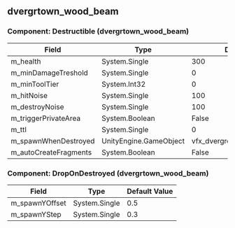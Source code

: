 ## dvergrtown_wood_beam

### Component: Destructible (dvergrtown_wood_beam)

|Field|Type|Default Value|
|-----|----|-------------|
|m_health|System.Single|300|
|m_minDamageTreshold|System.Single|0|
|m_minToolTier|System.Int32|0|
|m_hitNoise|System.Single|100|
|m_destroyNoise|System.Single|100|
|m_triggerPrivateArea|System.Boolean|False|
|m_ttl|System.Single|0|
|m_spawnWhenDestroyed|UnityEngine.GameObject|vfx_dvergrcreep_beam_destroyed|
|m_autoCreateFragments|System.Boolean|False|

### Component: DropOnDestroyed (dvergrtown_wood_beam)

|Field|Type|Default Value|
|-----|----|-------------|
|m_spawnYOffset|System.Single|0.5|
|m_spawnYStep|System.Single|0.3|

